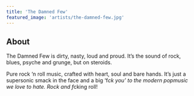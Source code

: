 ```yaml
---
title: 'The Damned Few'
featured_image: 'artists/the-damned-few.jpg'
---
```


## About

The Damned Few is dirty, nasty, loud and proud. It’s the sound of rock, blues, psyche and grunge, but on steroids.

Pure rock ‘n roll music, crafted with heart, soul and bare hands. It’s just a supersonic smack in the face and a big ‘f*ck you’ to the modern popmusic we love to hate. Rock and f*cking roll!
